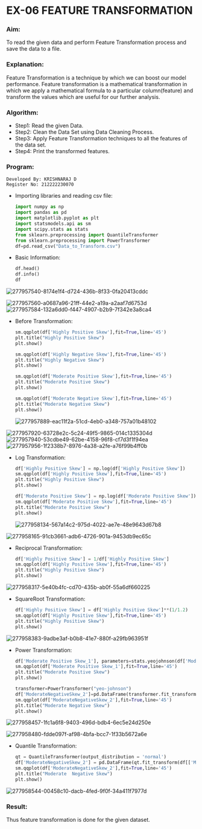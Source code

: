 # EX-06 FEATURE TRANSFORMATION
### Aim:
To read the given data and perform Feature Transformation process and save the data to a file.
### Explanation:
Feature Transformation is a technique by which we can boost our model performance. Feature transformation is a mathematical transformation in which we apply a mathematical formula to a particular column(feature) and transform the values which are useful for our further analysis.
### Algorithm:
- Step1: Read the given Data.
- Step2: Clean the Data Set using Data Cleaning Process.
- Step3: Apply Feature Transformation techniques to all the features of the data set.
- Step4: Print the transformed features.
### Program:
```
Developed By: KRISHNARAJ D
Register No: 212222230070
```
- Importing libraries and reading csv file:
  ```Python
  import numpy as np
  import pandas as pd
  import matplotlib.pyplot as plt
  import statsmodels.api as sm
  import scipy.stats as stats
  from sklearn.preprocessing import QuantileTransformer
  from sklearn.preprocessing import PowerTransformer
  df=pd.read_csv("Data_to_Transform.csv")
  ```
- Basic Information:
  ```Python
  df.head()
  df.info()
  df
  ```
![277957540-8174e1f4-d724-436b-8f33-0fa20413cddc](https://github.com/KRISHNARAJ-D/ODD2023-Datascience-Ex06/assets/119559695/c4357491-04c7-4608-a958-112237c2433d)

![277957560-a0687a96-21ff-44e2-a19a-a2aaf7d6753d](https://github.com/KRISHNARAJ-D/ODD2023-Datascience-Ex06/assets/119559695/056d7173-d2dc-4a85-b178-1e207091cdb2)
![277957584-132a6dd0-f447-4907-b2b9-7f342e3a8ca4](https://github.com/KRISHNARAJ-D/ODD2023-Datascience-Ex06/assets/119559695/28b2c495-8b37-4a7e-a9ef-c14ada3361c1)

- Before Transformation:
  ```Python
  sm.qqplot(df['Highly Positive Skew'],fit=True,line='45')
  plt.title("Highly Positive Skew")
  plt.show()

  sm.qqplot(df['Highly Negative Skew'],fit=True,line='45')
  plt.title("Highly Negative Skew")
  plt.show()

  sm.qqplot(df['Moderate Positive Skew'],fit=True,line='45')
  plt.title("Moderate Positive Skew")
  plt.show()

  sm.qqplot(df['Moderate Negative Skew'],fit=True,line='45')
  plt.title("Moderate Negative Skew")
  plt.show()
  ```
  ![277957889-eac11f2a-51cd-4eb0-a348-757a01b48102](https://github.com/KRISHNARAJ-D/ODD2023-Datascience-Ex06/assets/119559695/3a8df91c-cd00-43f6-a7ef-a767ae36a256)

![277957920-63728e2c-5c24-49f5-9865-014c1335304d](https://github.com/KRISHNARAJ-D/ODD2023-Datascience-Ex06/assets/119559695/f362af6c-caf7-420d-8fd7-76e2293b2871)
![277957940-53cdbe49-62be-4158-96f8-cf7d3f1f94ea](https://github.com/KRISHNARAJ-D/ODD2023-Datascience-Ex06/assets/119559695/ca5e2c05-e172-42a0-b896-f95cf47186d8)
![277957956-1f2338b7-8976-4a38-a2fe-a76f99b4ff0b](https://github.com/KRISHNARAJ-D/ODD2023-Datascience-Ex06/assets/119559695/d0263769-611d-4e32-b02e-678f2b1888d6)


- Log Transformation:
  ```Python
  df['Highly Positive Skew'] = np.log(df['Highly Positive Skew'])
  sm.qqplot(df['Highly Positive Skew'],fit=True,line='45')
  plt.title("Highly Positive Skew")
  plt.show()
  
  df['Moderate Positive Skew'] = np.log(df['Moderate Positive Skew'])
  sm.qqplot(df['Moderate Positive Skew'],fit=True,line='45')
  plt.title("Moderate Positive Skew")
  plt.show()
  ```
  ![277958134-567a14c2-975d-4022-ae7e-48e9643d67b8](https://github.com/KRISHNARAJ-D/ODD2023-Datascience-Ex06/assets/119559695/410478dd-f7f7-4ce8-be0e-e1639b4a7822)

![277958165-91cb3661-adb6-4726-901a-9453db9ec65c](https://github.com/KRISHNARAJ-D/ODD2023-Datascience-Ex06/assets/119559695/2d6c85c4-768f-402d-828a-3ad3bfed92ca)


- Reciprocal Transformation:
  ```Python
  df['Highly Positive Skew'] = 1/df['Highly Positive Skew']
  sm.qqplot(df['Highly Positive Skew'],fit=True,line='45')
  plt.title("Highly Positive Skew")
  plt.show()
  ```
![277958317-5e40b4fc-cd70-435b-ab0f-55a6df660225](https://github.com/KRISHNARAJ-D/ODD2023-Datascience-Ex06/assets/119559695/6408c451-246d-45b7-a937-1552db90bbc0)


- SquareRoot Transformation:
  ```Python
  df['Highly Positive Skew'] = df['Highly Positive Skew']**(1/1.2)
  sm.qqplot(df['Highly Positive Skew'],fit=True,line='45')
  plt.title("Highly Positive Skew")
  plt.show()
  ```

![277958383-9adbe3af-b0b8-41e7-880f-a29fb963951f](https://github.com/KRISHNARAJ-D/ODD2023-Datascience-Ex06/assets/119559695/1de7c66e-2a16-4d53-8e80-fa8c6b18c8ec)

- Power Transformation:
  ```Python
  df['Moderate Positive Skew_1'], parameters=stats.yeojohnson(df['Moderate Positive Skew'])
  sm.qqplot(df['Moderate Positive Skew_1'],fit=True,line='45')
  plt.title("Moderate Positive Skew")
  plt.show()

  transformer=PowerTransformer("yeo-johnson")
  df['ModerateNegativeSkew_2']=pd.DataFrame(transformer.fit_transform(df[['Moderate Negative Skew']]))
  sm.qqplot(df['ModerateNegativeSkew_2'],fit=True,line='45')
  plt.title("Moderate Negative Skew")
  plt.show()
  ```
 ![277958457-1fc1a6f8-9403-496d-bdb4-6ec5e24d250e](https://github.com/KRISHNARAJ-D/ODD2023-Datascience-Ex06/assets/119559695/046ab531-9f77-4aa4-ae74-f7b3b97d44e8)


![277958480-fdde097f-af98-4bfa-bcc7-1f33b5672a6e](https://github.com/KRISHNARAJ-D/ODD2023-Datascience-Ex06/assets/119559695/6a646196-555a-498a-b31b-b4017a3ca7be)

  
- Quantile Transformation:
  ```Python
  qt = QuantileTransformer(output_distribution = 'normal')
  df['ModerateNegativeSkew_2'] = pd.DataFrame(qt.fit_transform(df[['Moderate Negative Skew']]))
  sm.qqplot(df['ModerateNegativeSkew_2'],fit=True,line='45')
  plt.title("Moderate  Negative Skew")
  plt.show()
  ```
![277958544-00458c10-dacb-4fed-9f0f-34a411f7977d](https://github.com/KRISHNARAJ-D/ODD2023-Datascience-Ex06/assets/119559695/3321ee2f-7fc2-4812-8aea-74659a02752a)

### Result:  
Thus feature transformation is done for the given dataset.
